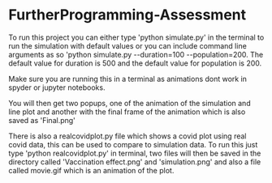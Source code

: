 # FurtherProgramming-Assessment


To run this project you can either type 'python simulate.py' in the terminal to run the simulation with default
values or you can include command line arguments as so 'python simulate.py --duration=100 --population=200.
The default value for duration is 500 and the default value for population is 200.

Make sure you are running this in a terminal as animations dont work in spyder or jupyter notebooks.

You will then get two popups, one of the animation of the simulation and line plot and another with the final frame of the animation which is also saved as 'Final.png'

There is also a realcovidplot.py file which shows a covid plot using real covid data, this can be used to compare to simulation data. To run this just type 'python realcovidplot.py' in terminal, two files will then be saved in the directory called 'Vaccination effect.png' and 'simulation.png' and also a file called movie.gif which is an animation of the plot.